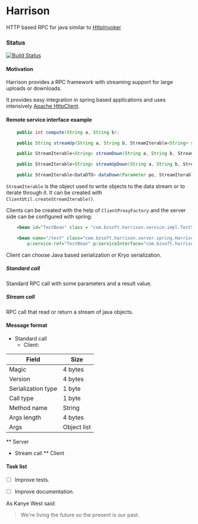 # Harrison


HTTP based RPC for java similar to [HttpInvoker](http://docs.spring.io/spring/docs/current/spring-framework-reference/html/remoting.html)

### Status
[![Build Status](https://travis-ci.org/rafalopez79/harrison.svg?branch=master)](https://travis-ci.org/rafalopez79/harrison/)

#### Motivation

Harrison provides a RPC framework with streaming support for large uploads or downloads.

It provides easy integration in spring based applications and uses intensively [Apache HttpClient](https://hc.apache.org).

#### Remote service interface example

```java
    public int compute(String a, String b);

	public String streamUp(String a, String b, StreamIterable<String> stream);

	public StreamIterable<String> streamDown(String a, String b, StreamIterable<String> stream);

	public StreamIterable<String> streamUpDown(String a, String b, StreamIterable<String> stream);

	public StreamIterable<DataDTO> dataDown(Parameter po, StreamIterable<DataDTO> stream);
```

`StreamIterable` is the object used to write objects to the data stream or to iterate through it.
It can be created with `ClientUtil.createStreamIterable()`.

Clients can be created with the help of `ClientProxyFactory` and the server side can be configured with spring:

```xml
    <bean id="TestBean" class = "com.bzsoft.harrison.service.impl.TestServiceImpl"/>

    <bean name="/test" class="com.bzsoft.harrison.server.spring.HarrisonServiceExporter"
        p:service-ref="TestBean" p:serviceInterface="com.bzsoft.harrison.service.TestService" />
```
  
Client can choose Java based serialization or Kryo serialization.
  
##### Standard call

Standard RPC call with some parameters and a result value.

##### Stream call

RPC call that read or return a stream of java objects.

#### Message format

* Standard call
  * Client: 

Field | Size
----- | -----
Magic | 4 bytes
Version | 4 bytes
Serialization type | 1 byte
Call type | 1 byte
Method name | String
Args length | 4 bytes
Args | Object list


** Server

* Stream call
** Client

#### Task list

- [ ] Improve tests.
- [ ] Improve documentation.



As Kanye West said:

> We're living the future so
> the present is our past.